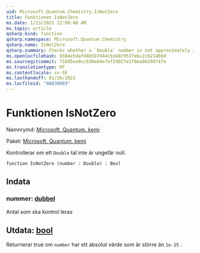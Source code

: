 ```yaml
---
uid: Microsoft.Quantum.Chemistry.IsNotZero
title: Funktionen IsNotZero
ms.date: 1/23/2021 12:00:00 AM
ms.topic: article
qsharp.kind: function
qsharp.namespace: Microsoft.Quantum.Chemistry
qsharp.name: IsNotZero
qsharp.summary: Checks whether a `Double` number is not approximately zero.
ms.openlocfilehash: 9384e5dafd4b5b7d44cb348c9537ebc2c621466d
ms.sourcegitcommit: 71605ea9cc630e84e7ef29027e1f0ea06299747e
ms.translationtype: MT
ms.contentlocale: sv-SE
ms.lasthandoff: 01/26/2021
ms.locfileid: "98839603"
---
```

# <a name="isnotzero-function"></a>Funktionen IsNotZero

Namnrymd: [Microsoft. Quantum. kemi](xref:Microsoft.Quantum.Chemistry)

Paket: [Microsoft. Quantum. kemi](https://nuget.org/packages/Microsoft.Quantum.Chemistry)


Kontrollerar om ett `Double` tal inte är ungefär noll.

```qsharp
function IsNotZero (number : Double) : Bool
```


## <a name="input"></a>Indata

### <a name="number--double"></a>nummer: [dubbel](xref:microsoft.quantum.lang-ref.double)

Antal som ska kontrol leras



## <a name="output--bool"></a>Utdata: [bool](xref:microsoft.quantum.lang-ref.bool)

Returnerar true om `number` har ett absolut värde som är större än `1e-15` .